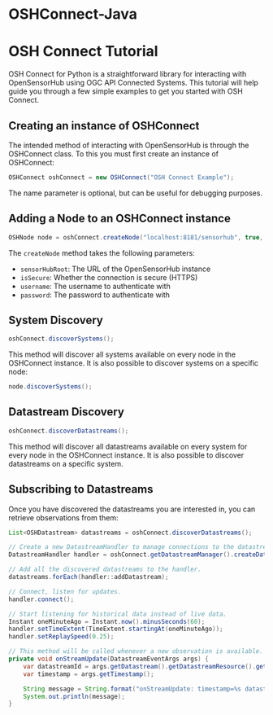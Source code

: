 # OSHConnect-Java

# OSH Connect Tutorial

OSH Connect for Python is a straightforward library for interacting with OpenSensorHub using OGC API
Connected Systems. This tutorial will help guide you through a few simple examples to get you
started with OSH Connect.

## Creating an instance of OSHConnect

The intended method of interacting with OpenSensorHub is through the OSHConnect class. To this you
must first create an instance of OSHConnect:

```Java
OSHConnect oshConnect = new OSHConnect("OSH Connect Example");
```

The name parameter is optional, but can be useful for debugging purposes.

## Adding a Node to an OSHConnect instance

```Java
OSHNode node = oshConnect.createNode("localhost:8181/sensorhub", true, "admin", "admin");
```

The `createNode` method takes the following parameters:

- `sensorHubRoot`: The URL of the OpenSensorHub instance
- `isSecure`: Whether the connection is secure (HTTPS)
- `username`: The username to authenticate with
- `password`: The password to authenticate with

## System Discovery

```Java
oshConnect.discoverSystems();
```

This method will discover all systems available on every node in the OSHConnect instance.
It is also possible to discover systems on a specific node:

```Java
node.discoverSystems();
```

## Datastream Discovery

```Java
oshConnect.discoverDatastreams();
```

This method will discover all datastreams available on every system for every node in the OSHConnect
instance.
It is also possible to discover datastreams on a specific system.

## Subscribing to Datastreams

Once you have discovered the datastreams you are interested in, you can retrieve observations from
them:

```Java
List<OSHDatastream> datastreams = oshConnect.discoverDatastreams();

// Create a new DatastreamHandler to manage connections to the datastreams.
DatastreamHandler handler = oshConnect.getDatastreamManager().createDatastreamHandler(this::onStreamUpdate);

// Add all the discovered datastreams to the handler.
datastreams.forEach(handler::addDatastream);

// Connect, listen for updates.
handler.connect();

// Start listening for historical data instead of live data.
Instant oneMinuteAgo = Instant.now().minusSeconds(60);
handler.setTimeExtent(TimeExtent.startingAt(oneMinuteAgo));
handler.setReplaySpeed(0.25);

// This method will be called whenever a new observation is available.
private void onStreamUpdate(DatastreamEventArgs args) {
    var datastreamId = args.getDatastream().getDatastreamResource().getId();
    var timestamp = args.getTimestamp();

    String message = String.format("onStreamUpdate: timestamp=%s datastreamId=%s", timestamp, datastreamId);
    System.out.println(message);
}
```
